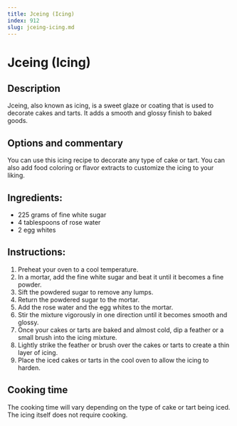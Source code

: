 ```yaml
---
title: Jceing (Icing)
index: 912
slug: jceing-icing.md
---
```


# Jceing (Icing)

## Description
Jceing, also known as icing, is a sweet glaze or coating that is used to decorate cakes and tarts. It adds a smooth and glossy finish to baked goods.

## Options and commentary
You can use this icing recipe to decorate any type of cake or tart. You can also add food coloring or flavor extracts to customize the icing to your liking.

## Ingredients:
- 225 grams of fine white sugar
- 4 tablespoons of rose water
- 2 egg whites

## Instructions:
1. Preheat your oven to a cool temperature.
2. In a mortar, add the fine white sugar and beat it until it becomes a fine powder.
3. Sift the powdered sugar to remove any lumps.
4. Return the powdered sugar to the mortar.
5. Add the rose water and the egg whites to the mortar.
6. Stir the mixture vigorously in one direction until it becomes smooth and glossy.
7. Once your cakes or tarts are baked and almost cold, dip a feather or a small brush into the icing mixture.
8. Lightly strike the feather or brush over the cakes or tarts to create a thin layer of icing.
9. Place the iced cakes or tarts in the cool oven to allow the icing to harden.

## Cooking time
The cooking time will vary depending on the type of cake or tart being iced. The icing itself does not require cooking.
